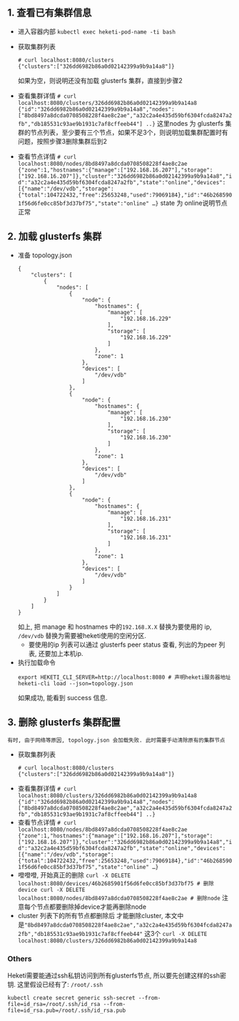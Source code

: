 ## 1. 查看已有集群信息
* 进入容器内部 `kubectl exec heketi-pod-name -ti bash`
*  获取集群列表
	 ```
	 # curl localhost:8080/clusters
	 {"clusters":["326dd6982b86a0d02142399a9b9a14a8"]}
	 ```
	 如果为空，则说明还没有加载 glusterfs 集群，直接到步骤2
* 查看集群详情
		```
		# curl localhost:8080/clusters/326dd6982b86a0d02142399a9b9a14a8
	  {"id":"326dd6982b86a0d02142399a9b9a14a8","nodes":["8bd8497a8dcda0708508228f4ae8c2ae","a32c2a4e435d59bf6304fcda8247a2fb","db185531c93ae9b1931c7af8cffeeb44"] ..}
		```
		这里nodes 为 glusterfs 集群的节点列表，至少要有三个节点，如果不足3个，则说明加载集群配置时有问题，按照步骤3删除集群后到2

* 查看节点详情
		```
		# curl localhost:8080/nodes/8bd8497a8dcda0708508228f4ae8c2ae
		{"zone":1,"hostnames":{"manage":["192.168.16.207"],"storage":["192.168.16.207"]},"cluster":"326dd6982b86a0d02142399a9b9a14a8","id":"a32c2a4e435d59bf6304fcda8247a2fb","state":"online","devices":[{"name":"/dev/vdb","storage":{"total":104722432,"free":25653248,"used":79069184},"id":"46b2685901f56d6fe0cc85bf3d37bf75","state":"online" …}
		```
		state 为 online说明节点正常

## 2. 加载 glusterfs 集群

* 准备 topology.json
	```
	{
	    "clusters": [
	        {
	            "nodes": [
	                {
	                    "node": {
	                        "hostnames": {
	                            "manage": [
	                                "192.168.16.229"
	                            ],
	                            "storage": [
	                                "192.168.16.229"
	                            ]
	                        },
	                        "zone": 1
	                    },
	                    "devices": [
	                        "/dev/vdb"
	                    ]
	                },
	                {
	                    "node": {
	                        "hostnames": {
	                            "manage": [
	                                "192.168.16.230"
	                            ],
	                            "storage": [
	                                "192.168.16.230"
	                            ]
	                        },
	                        "zone": 1
	                    },
	                    "devices": [
	                        "/dev/vdb"
	                    ]
	                },
	                {
	                    "node": {
	                        "hostnames": {
	                            "manage": [
	                                "192.168.16.231"
	                            ],
	                            "storage": [
	                                "192.168.16.231"
	                            ]
	                        },
	                        "zone": 1
	                    },
	                    "devices": [
	                        "/dev/vdb"
	                    ]
	                }
	            ]
	        }
	    ]
	}
	```
	如上, 把 manage 和 hostnames 中的`192.168.X.X` 替换为要使用的 ip, `/dev/vdb` 替换为需要被heketi使用的空闲分区.
	* 要使用的ip 列表可以通过 glusterfs peer status 查看, 列出的为peer 列表, 还要加上本机ip.
* 执行加载命令
	```
	export HEKETI_CLI_SERVER=http://localhost:8080 # 声明heketi服务器地址
	heketi-cli load --json=topology.json
	```
	如果成功, 能看到 success 信息.

## 3. 删除 glusterfs 集群配置
	有时, 由于网络等原因, topology.json 会加载失败. 此时需要手动清除原有的集群节点
*  获取集群列表
	 ```
	 # curl localhost:8080/clusters
	 {"clusters":["326dd6982b86a0d02142399a9b9a14a8"]}
	 ```
* 查看集群详情
		```
		# curl localhost:8080/clusters/326dd6982b86a0d02142399a9b9a14a8
	  {"id":"326dd6982b86a0d02142399a9b9a14a8","nodes":["8bd8497a8dcda0708508228f4ae8c2ae","a32c2a4e435d59bf6304fcda8247a2fb","db185531c93ae9b1931c7af8cffeeb44"] ..}
		```
* 查看节点详情
		```
		# curl localhost:8080/nodes/8bd8497a8dcda0708508228f4ae8c2ae
		{"zone":1,"hostnames":{"manage":["192.168.16.207"],"storage":["192.168.16.207"]},"cluster":"326dd6982b86a0d02142399a9b9a14a8","id":"a32c2a4e435d59bf6304fcda8247a2fb","state":"online","devices":[{"name":"/dev/vdb","storage":{"total":104722432,"free":25653248,"used":79069184},"id":"46b2685901f56d6fe0cc85bf3d37bf75","state":"online" …}
		```
* 噔噔噔, 开始真正的删除
	  ```
		curl -X DELETE localhost:8080/devices/46b2685901f56d6fe0cc85bf3d37bf75 # 删除device
		curl -X DELETE localhost:8080/nodes/8bd8497a8dcda0708508228f4ae8c2ae # 删除node
		```
		注意每个节点都要删除掉device才能再删除node
* cluster 列表下的所有节点都删除后 才能删除cluster, 本文中是`"8bd8497a8dcda0708508228f4ae8c2ae","a32c2a4e435d59bf6304fcda8247a2fb","db185531c93ae9b1931c7af8cffeeb44"` 这3个
		```
		curl -X DELETE localhost:8080/clusters/326dd6982b86a0d02142399a9b9a14a8
		```

### Others

Heketi需要能通过ssh私钥访问到所有glusterfs节点, 所以要先创建这样的ssh密钥.
这里假设已经有了: `/root/.ssh`
```
kubectl create secret generic ssh-secret --from-file=id_rsa=/root/.ssh/id_rsa --from-file=id_rsa.pub=/root/.ssh/id_rsa.pub
```
